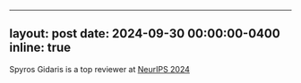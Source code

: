  ---
layout: post
date: 2024-09-30 00:00:00-0400
inline: true
---

Spyros Gidaris is a top reviewer at <a href="https://neurips.cc/" target="_blank">NeurIPS 2024</a>
